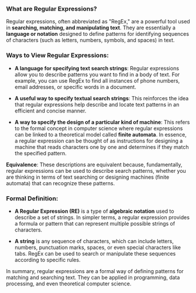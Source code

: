 


### **What are Regular Expressions?**

Regular expressions, often abbreviated as "RegEx," are a powerful tool used in **searching, matching, and manipulating text**. They are essentially a **language or notation** designed to define patterns for identifying sequences of characters (such as letters, numbers, symbols, and spaces) in text.

### **Ways to View Regular Expressions:**

- **A language for specifying text search strings**: Regular expressions allow you to describe patterns you want to find in a body of text. For example, you can use RegEx to find all instances of phone numbers, email addresses, or specific words in a document.
    
- **A useful way to specify textual search strings**: This reinforces the idea that regular expressions help describe and locate text patterns in an efficient and concise manner.
    
- **A way to specify the design of a particular kind of machine**: This refers to the formal concept in computer science where regular expressions can be linked to a theoretical model called **finite automata**. In essence, a regular expression can be thought of as instructions for designing a machine that reads characters one by one and determines if they match the specified pattern.
    

**Equivalence**: These descriptions are equivalent because, fundamentally, regular expressions can be used to describe search patterns, whether you are thinking in terms of text searching or designing machines (finite automata) that can recognize these patterns.

### **Formal Definition:**

- **A Regular Expression (RE)** is a type of **algebraic notation** used to describe a set of strings. In simpler terms, a regular expression provides a formula or pattern that can represent multiple possible strings of characters.
    
- **A string** is any sequence of characters, which can include letters, numbers, punctuation marks, spaces, or even special characters like tabs. RegEx can be used to search or manipulate these sequences according to specific rules.
    

In summary, regular expressions are a formal way of defining patterns for matching and searching text. They can be applied in programming, data processing, and even theoretical computer science.